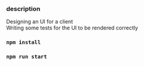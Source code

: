 ### description

Designing an UI for a client <br>
Writing some tests for the UI to be rendered correctly

### `npm install`

### `npm run start`
